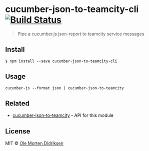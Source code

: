 # cucumber-json-to-teamcity-cli [![Build Status](https://travis-ci.org/oledid/cucumber-json-to-teamcity-cli.svg?branch=master)](https://travis-ci.org/oledid/cucumber-json-to-teamcity-cli)

> Pipe a cucumber.js json-report to teamcity service messages

## Install

```
$ npm install --save cucumber-json-to-teamcity-cli
```


## Usage

```
cucumber-js --format json | cucumber-json-to-teamcity
```


## Related

- [cucumber-json-to-teamcity](https://github.com/oledid/cucumber-json-to-teamcity) - API for this module


## License

MIT © [Ole Morten Didriksen](https://github.com/oledid)
